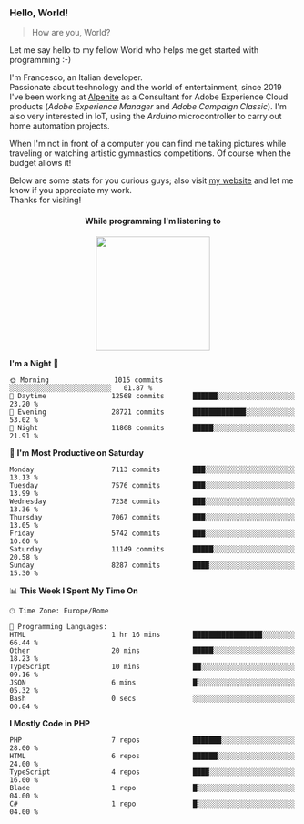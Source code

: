 ### Hello, World!

> How are you, World?

Let me say hello to my fellow World who helps me get started with programming :-)

I'm Francesco, an Italian developer.  
Passionate about technology and the world of entertainment, since 2019 I've been working at [Alpenite](https://www.alpenite.com) as a Consultant for Adobe Experience Cloud products (*Adobe Experience Manager* and *Adobe Campaign Classic*). I'm also very interested in IoT, using the *Arduino* microcontroller to carry out home automation projects.

When I'm not in front of a computer you can find me taking pictures while traveling or watching artistic gymnastics competitions. Of course when the budget allows it!

Below are some stats for you curious guys; also visit [my website](https://www.francescorega.eu) and let me know if you appreciate my work.  
Thanks for visiting!

<div align="center">
  <h4>While programming I'm listening to</h4>
  <a href="https://apps.francescorega.eu/now-playing/11147232609" target="_blank"><img src="https://apps.francescorega.eu/now-playing/11147232609" width="200"></a>
</div>

<!--START_SECTION:waka-->
**I'm a Night 🦉** 

```text
🌞 Morning                1015 commits        ░░░░░░░░░░░░░░░░░░░░░░░░░   01.87 % 
🌆 Daytime                12568 commits       ██████░░░░░░░░░░░░░░░░░░░   23.20 % 
🌃 Evening                28721 commits       █████████████░░░░░░░░░░░░   53.02 % 
🌙 Night                  11868 commits       █████░░░░░░░░░░░░░░░░░░░░   21.91 % 
```
📅 **I'm Most Productive on Saturday** 

```text
Monday                   7113 commits        ███░░░░░░░░░░░░░░░░░░░░░░   13.13 % 
Tuesday                  7576 commits        ███░░░░░░░░░░░░░░░░░░░░░░   13.99 % 
Wednesday                7238 commits        ███░░░░░░░░░░░░░░░░░░░░░░   13.36 % 
Thursday                 7067 commits        ███░░░░░░░░░░░░░░░░░░░░░░   13.05 % 
Friday                   5742 commits        ███░░░░░░░░░░░░░░░░░░░░░░   10.60 % 
Saturday                 11149 commits       █████░░░░░░░░░░░░░░░░░░░░   20.58 % 
Sunday                   8287 commits        ████░░░░░░░░░░░░░░░░░░░░░   15.30 % 
```


📊 **This Week I Spent My Time On** 

```text
🕑︎ Time Zone: Europe/Rome

💬 Programming Languages: 
HTML                     1 hr 16 mins        █████████████████░░░░░░░░   66.44 % 
Other                    20 mins             █████░░░░░░░░░░░░░░░░░░░░   18.23 % 
TypeScript               10 mins             ██░░░░░░░░░░░░░░░░░░░░░░░   09.16 % 
JSON                     6 mins              █░░░░░░░░░░░░░░░░░░░░░░░░   05.32 % 
Bash                     0 secs              ░░░░░░░░░░░░░░░░░░░░░░░░░   00.84 % 
```

**I Mostly Code in PHP** 

```text
PHP                      7 repos             ███████░░░░░░░░░░░░░░░░░░   28.00 % 
HTML                     6 repos             ██████░░░░░░░░░░░░░░░░░░░   24.00 % 
TypeScript               4 repos             ████░░░░░░░░░░░░░░░░░░░░░   16.00 % 
Blade                    1 repo              █░░░░░░░░░░░░░░░░░░░░░░░░   04.00 % 
C#                       1 repo              █░░░░░░░░░░░░░░░░░░░░░░░░   04.00 % 
```




<!--END_SECTION:waka-->
